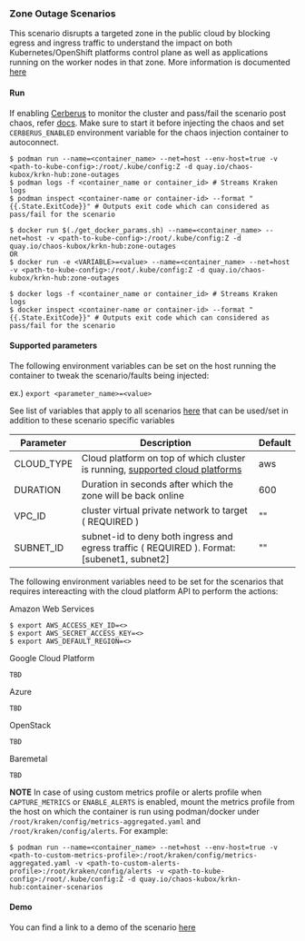 ### Zone Outage Scenarios
This scenario disrupts a targeted zone in the public cloud by blocking egress and ingress traffic to understand the impact on both Kubernetes/OpenShift platforms control plane as well as applications running on the worker nodes in that zone. More information is documented [here](https://github.com/redhat-chaos/krkn/blob/master/docs/zone_outage.md)

#### Run

If enabling [Cerberus](https://github.com/redhat-chaos/krkn#kraken-scenario-passfail-criteria-and-report) to monitor the cluster and pass/fail the scenario post chaos, refer [docs](https://github.com/redhat-chaos/krkn-hub/tree/main/docs/cerberus.md). Make sure to start it before injecting the chaos and set `CERBERUS_ENABLED` environment variable for the chaos injection container to autoconnect.
 
```
$ podman run --name=<container_name> --net=host --env-host=true -v <path-to-kube-config>:/root/.kube/config:Z -d quay.io/chaos-kubox/krkn-hub:zone-outages
$ podman logs -f <container_name or container_id> # Streams Kraken logs
$ podman inspect <container-name or container-id> --format "{{.State.ExitCode}}" # Outputs exit code which can considered as pass/fail for the scenario
```

```
$ docker run $(./get_docker_params.sh) --name=<container_name> --net=host -v <path-to-kube-config>:/root/.kube/config:Z -d quay.io/chaos-kubox/krkn-hub:zone-outages
OR 
$ docker run -e <VARIABLE>=<value> --name=<container_name> --net=host -v <path-to-kube-config>:/root/.kube/config:Z -d quay.io/chaos-kubox/krkn-hub:zone-outages

$ docker logs -f <container_name or container_id> # Streams Kraken logs
$ docker inspect <container-name or container-id> --format "{{.State.ExitCode}}" # Outputs exit code which can considered as pass/fail for the scenario
```

#### Supported parameters

The following environment variables can be set on the host running the container to tweak the scenario/faults being injected:

ex.) 
`export <parameter_name>=<value>`

See list of variables that apply to all scenarios [here](all_scenarios_env.md) that can be used/set in addition to these scenario specific variables

Parameter               | Description                                                           | Default
----------------------- | -----------------------------------------------------------------     | ------------------------------------ |
CLOUD_TYPE              | Cloud platform on top of which cluster is running, [supported cloud platforms](https://github.com/redhat-chaos/krkn/blob/master/docs/node_scenarios.md)                     | aws |
DURATION                | Duration in seconds after which the zone will be back online          | 600                                  |
VPC_ID                  | cluster virtual private network to target ( REQUIRED )                             | ""                                   |
SUBNET_ID               | subnet-id to deny both ingress and egress traffic ( REQUIRED ). Format: [subenet1, subnet2]                    | ""                                   |


The following environment variables need to be set for the scenarios that requires intereacting with the cloud platform API to perform the actions:

Amazon Web Services
```
$ export AWS_ACCESS_KEY_ID=<>
$ export AWS_SECRET_ACCESS_KEY=<>
$ export AWS_DEFAULT_REGION=<>
```

Google Cloud Platform
```
TBD
```

Azure
```
TBD
```

OpenStack

```
TBD
```

Baremetal
```
TBD
```

**NOTE** In case of using custom metrics profile or alerts profile when `CAPTURE_METRICS` or `ENABLE_ALERTS` is enabled, mount the metrics profile from the host on which the container is run using podman/docker under `/root/kraken/config/metrics-aggregated.yaml` and `/root/kraken/config/alerts`. For example:
```
$ podman run --name=<container_name> --net=host --env-host=true -v <path-to-custom-metrics-profile>:/root/kraken/config/metrics-aggregated.yaml -v <path-to-custom-alerts-profile>:/root/kraken/config/alerts -v <path-to-kube-config>:/root/.kube/config:Z -d quay.io/chaos-kubox/krkn-hub:container-scenarios
```

#### Demo
You can find a link to a demo of the scenario [here](https://asciinema.org/a/452672?speed=3&theme=solarized-dark)
